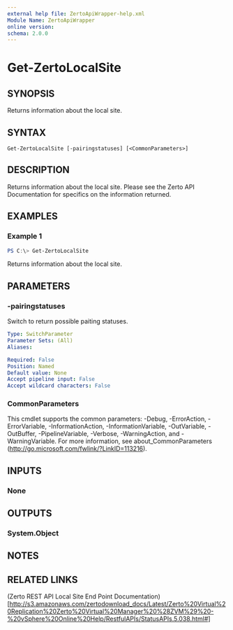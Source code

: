 ```yaml
---
external help file: ZertoApiWrapper-help.xml
Module Name: ZertoApiWrapper
online version:
schema: 2.0.0
---
```


# Get-ZertoLocalSite

## SYNOPSIS
Returns information about the local site.

## SYNTAX

```
Get-ZertoLocalSite [-pairingstatuses] [<CommonParameters>]
```

## DESCRIPTION
Returns information about the local site. Please see the Zerto API Documentation for specifics on the information returned.

## EXAMPLES

### Example 1
```powershell
PS C:\> Get-ZertoLocalSite
```

Returns information about the local site.

## PARAMETERS

### -pairingstatuses
Switch to return possible paiting statuses.

```yaml
Type: SwitchParameter
Parameter Sets: (All)
Aliases:

Required: False
Position: Named
Default value: None
Accept pipeline input: False
Accept wildcard characters: False
```

### CommonParameters
This cmdlet supports the common parameters: -Debug, -ErrorAction, -ErrorVariable, -InformationAction, -InformationVariable, -OutVariable, -OutBuffer, -PipelineVariable, -Verbose, -WarningAction, and -WarningVariable.
For more information, see about_CommonParameters (http://go.microsoft.com/fwlink/?LinkID=113216).

## INPUTS

### None
## OUTPUTS

### System.Object
## NOTES

## RELATED LINKS
(Zerto REST API Local Site End Point Documentation)[http://s3.amazonaws.com/zertodownload_docs/Latest/Zerto%20Virtual%20Replication%20Zerto%20Virtual%20Manager%20%28ZVM%29%20-%20vSphere%20Online%20Help/RestfulAPIs/StatusAPIs.5.038.html#]
